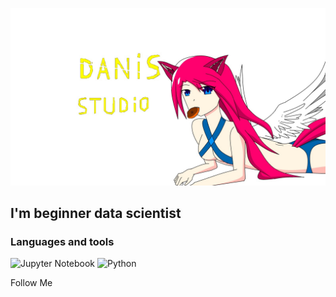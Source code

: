 [![Header](https://github.com/Danis2019/Danis2019/blob/main/assets/danis%20studio.jpg)]()

## I'm beginner data scientist

### Languages and tools
![Jupyter Notebook](https://img.shields.io/badge/-Jupyter_Notebook-FF7B0A?style=for-the-badge&logo=jupyter&logoColor=FFEDFB)
![Python](https://img.shields.io/badge/-Python-2DE03B?style=for-the-badge&logo=python&logoColor=FFEDFB)

Follow Me
<!--
**Danis2019/Danis2019** is a ✨ _special_ ✨ repository because its `README.md` (this file) appears on your GitHub profile.

Here are some ideas to get you started:

- 🔭 I’m currently working on ...
- 🌱 I’m currently learning ...
- 👯 I’m looking to collaborate on ...
- 🤔 I’m looking for help with ...
- 💬 Ask me about ...
- 📫 How to reach me: ...
- 😄 Pronouns: ...
- ⚡ Fun fact: ...
-->
